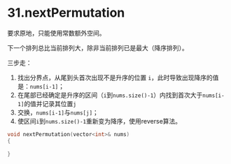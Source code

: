 # 31.nextPermutation

要求原地，只能使用常数额外空间。



下一个排列总比当前排列大，除非当前排列已是最大（降序排列）。



三步走：

1. 找出分界点，从尾到头首次出现不是升序的位置 `i`，此时导致出现降序的值是：`nums[i-1]`；
2. 在尾部已经确定是升序的区间（`i`到`nums.size()-1`）内找到首次大于`nums[i-1]`的值并记录其位置`j`
3. 交换，`nums[i-1]`与`nums[j]`；
4. 使区间`i`到`nums.size()-1`重新变为降序，使用reverse算法。



```c++
void nextPermutation(vector<int>& nums)
{
    
}
```